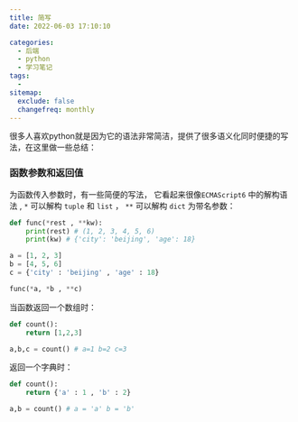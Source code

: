 ```yaml
---
title: 简写
date: 2022-06-03 17:10:10

categories:
  - 后端
  - python
  - 学习笔记
tags:
  - 
sitemap:
  exclude: false
  changefreq: monthly
---
```


很多人喜欢python就是因为它的语法非常简洁，提供了很多语义化同时便捷的写法，在这里做一些总结：

### 函数参数和返回值

为函数传入参数时，有一些简便的写法， 它看起来很像`ECMAScript6` 中的解构语法 , `*` 可以解构 `tuple` 和 `list` ， `**` 可以解构 `dict` 为带名参数：

```python
def func(*rest , **kw):
    print(rest) # (1, 2, 3, 4, 5, 6)
    print(kw) # {'city': 'beijing', 'age': 18}

a = [1, 2, 3]
b = [4, 5, 6]
c = {'city' : 'beijing' , 'age' : 18}

func(*a, *b , **c)
```

当函数返回一个数组时：

```python
def count():
    return [1,2,3]

a,b,c = count() # a=1 b=2 c=3
```

返回一个字典时：

```python
def count():
    return {'a' : 1 , 'b' : 2}

a,b = count() # a = 'a' b = 'b'
```
